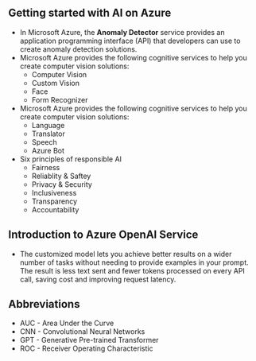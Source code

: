 ## Getting started with AI on Azure

- In Microsoft Azure, the **Anomaly Detector** service provides an application programming interface (API) that developers can use to create anomaly detection solutions.
- Microsoft Azure provides the following cognitive services to help you create computer vision solutions:
    - Computer Vision
    - Custom Vision
    - Face
    - Form Recognizer
- Microsoft Azure provides the following cognitive services to help you create computer vision solutions:
    - Language
    - Translator
    - Speech
    - Azure Bot
- Six principles of responsible AI
    - Fairness
    - Reliablity & Saftey
    - Privacy & Security
    - Inclusiveness
    - Transparency
    - Accountability

## Introduction to Azure OpenAI Service

- The customized model lets you achieve better results on a wider number of tasks without needing to provide examples in your prompt. The result is less text sent and fewer tokens processed on every API call, saving cost and improving request latency.

## Abbreviations

- AUC - Area Under the Curve
- CNN - Convolutional Neural Networks
- GPT - Generative Pre-trained Transformer
- ROC - Receiver Operating Characteristic

